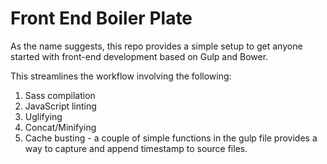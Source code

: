 # Front End Boiler Plate

As the name suggests, this repo provides a simple setup to get anyone started with front-end development based on Gulp and Bower. 

This streamlines the workflow involving the following:

1. Sass compilation
2. JavaScript linting
3. Uglifying
4. Concat/Minifying
5. Cache busting - a couple of simple functions in the gulp file provides a way to capture and append timestamp to source files.
